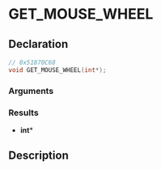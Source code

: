 # GET_MOUSE_WHEEL

## Declaration
```cpp
// 0x51870C68
void GET_MOUSE_WHEEL(int*);
```

### Arguments

### Results
- **int***

## Description
